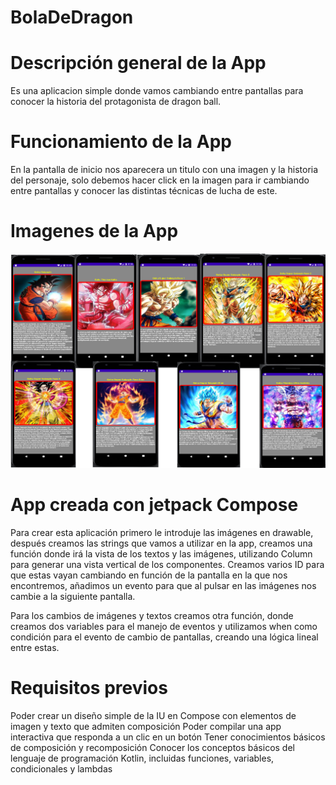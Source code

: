 # BolaDeDragon
# Descripción general de la App
Es una aplicacion simple donde vamos cambiando entre pantallas para conocer la historia del protagonista de dragon ball.
# Funcionamiento de la App
En la pantalla de inicio nos aparecera un titulo con una imagen y la historia del personaje,
solo debemos hacer click en la imagen para ir cambiando entre pantallas y conocer las distintas técnicas de lucha de este.
# Imagenes de la App
![This is an image](https://github.com/aplprogramacion/BolaDeDragon/blob/master/bola%20de%20dragon.png)

# App creada con jetpack Compose

Para crear esta aplicación primero le introduje las imágenes en drawable, después creamos las strings que vamos a utilizar en la app, creamos una función donde irá la vista de los textos y las imágenes, utilizando Column para generar una vista vertical de los componentes. Creamos varios ID para que estas vayan cambiando en función de la pantalla en la que nos encontremos, añadimos un evento para que al pulsar en las imágenes nos cambie a la siguiente pantalla.

Para los cambios de imágenes y textos creamos otra función, donde creamos dos variables para el manejo de eventos y utilizamos when como condición para el evento de cambio de pantallas, creando una lógica lineal entre estas.

# Requisitos previos
Poder crear un diseño simple de la IU en Compose con elementos de imagen y texto que admiten composición
Poder compilar una app interactiva que responda a un clic en un botón
Tener conocimientos básicos de composición y recomposición
Conocer los conceptos básicos del lenguaje de programación Kotlin, incluidas funciones, variables, condicionales y lambdas
